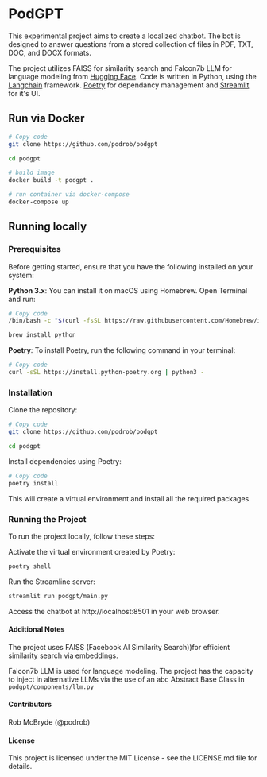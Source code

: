 # PodGPT


This experimental project aims to create a localized chatbot. The bot is designed to answer questions from a stored collection of files in PDF, TXT, DOC, and DOCX formats. 

The project utilizes FAISS for similarity search and Falcon7b LLM for language modeling from [Hugging Face](https://huggingface.co/). Code is written in Python, using the [Langchain](https://python.langchain.com/docs/get_started/introduction) framework. [Poetry](https://python-poetry.org/) for dependancy management and [Streamlit](https://streamlit.io/) for it's UI.


## Run via Docker

```bash
# Copy code
git clone https://github.com/podrob/podgpt

cd podgpt
``````

```bash
# build image
docker build -t podgpt .
```

```bash
# run container via docker-compose
docker-compose up
```


## Running locally

### Prerequisites
Before getting started, ensure that you have the following installed on your system:

**Python 3.x**: You can install it on macOS using Homebrew. Open Terminal and run:

```bash
# Copy code
/bin/bash -c "$(curl -fsSL https://raw.githubusercontent.com/Homebrew/install/HEAD/install.sh)"

brew install python
```

**Poetry**: To install Poetry, run the following command in your terminal:

```bash
# Copy code
curl -sSL https://install.python-poetry.org | python3 -
```

### Installation
Clone the repository:

```bash
# Copy code
git clone https://github.com/podrob/podgpt

cd podgpt
``````

Install dependencies using Poetry:

```bash
# Copy code
poetry install
```
This will create a virtual environment and install all the required packages.


### Running the Project
To run the project locally, follow these steps:

Activate the virtual environment created by Poetry:

```bash
poetry shell
```

Run the Streamline server:

```bash
streamlit run podgpt/main.py
```

Access the chatbot at http://localhost:8501 in your web browser.

#### Additional Notes
The project uses FAISS (Facebook AI Similarity Search))for efficient similarity search via embeddings. 

Falcon7b LLM is used for language modeling. The project has the capacity to inject in alternative LLMs via the use of an abc Abstract Base Class in `podgpt/components/llm.py`

#### Contributors
Rob McBryde (@podrob)

#### License
This project is licensed under the MIT License - see the LICENSE.md file for details.
